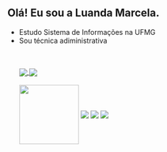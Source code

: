 ## Olá! Eu sou a Luanda Marcela.
- Estudo Sistema de Informações na UFMG
- Sou técnica adiministrativa
  ##
  <br/>
  <div>
  <a href="https://github.com/LuandaMarcela">
  <img align="center" src="https://github-readme-stats.vercel.app/api?username=LuandaMarcela&show_icons=true&theme=rose&count_private=true"/> 
  <img align="center" src="https://github-readme-stats.vercel.app/api/top-langs/?username=LuandaMarcela&layout=compact&langs_count=16&theme=rose"/>
  </a>
  </div>
  <br/>
  <div>
  <img align="center" height=120 src="https://cdn.discordapp.com/attachments/1231805085621682189/1231805400760979537/Ola.gif?ex=66384b2d&is=6625d62d&hm=087fbef31429a857e6a70d33e6e8463f1bea2edf1e576afaeb45192bda3d79ac&"/>
  <a href = "mailto:luandamarcela88@gmail.com"><img align="center" src="https://img.shields.io/badge/-Gmail-%23333?style=for-the-badge&logo=gmail&logoColor=white" target="_blank"></a>
  <a href="www.linkedin.com/in/luanda-marcela-coutinho-araujo" target="_blank"><img align="center" src="https://img.shields.io/badge/-LinkedIn-%230077B5?style=for-the-badge&logo=linkedin&logoColor=white" target="_blank"></a> 
  <a href="https://u.wechat.com/kDg-WS_rZmcYyMl-pV1SOwI" target="_blank"><img align="center" src="https://img.shields.io/badge/WeChat-07C160?style=for-the-badge&logo=wechat&logoColor=white" target="_blank">
</a>
  </div>

  
